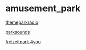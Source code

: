 # amusement_park

[themeparkradio](http://themeparkradio.stream.laut.fm/themeparkradio)

[parksounds](http://parksounds.stream.laut.fm/parksounds)

[freizeitpark 4you](http://freizeitpark-4you.stream.laut.fm/freizeitpark-4you)

